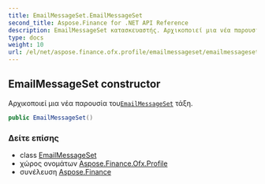 ```yaml
---
title: EmailMessageSet.EmailMessageSet
second_title: Aspose.Finance for .NET API Reference
description: EmailMessageSet κατασκευαστής. Αρχικοποιεί μια νέα παρουσία τουEmailMessageSet τάξη.
type: docs
weight: 10
url: /el/net/aspose.finance.ofx.profile/emailmessageset/emailmessageset/
---
```

## EmailMessageSet constructor

Αρχικοποιεί μια νέα παρουσία του[`EmailMessageSet`](../) τάξη.

```csharp
public EmailMessageSet()
```

### Δείτε επίσης

* class [EmailMessageSet](../)
* χώρος ονομάτων [Aspose.Finance.Ofx.Profile](../../emailmessageset/)
* συνέλευση [Aspose.Finance](../../../)


